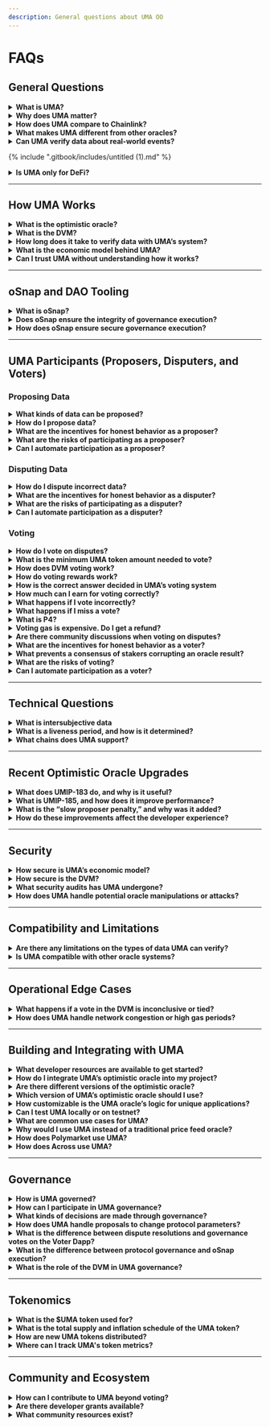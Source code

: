 ```yaml
---
description: General questions about UMA OO
---
```


# FAQs

## General Questions

<details>

<summary><strong>What is UMA?</strong></summary>

UMA is a decentralized protocol designed to verify real-world information onchain in a trustless and secure manner. It consists of an **optimistic oracle (OO)** and a **data verification mechanism (DVM)** to help apps trustlessly verify real-world data using economic guarantees and community resolution.

</details>

<details>

<summary><strong>Why does UMA matter?</strong></summary>

Decentralized applications need trustworthy data to function. However, blockchains and smart contracts are inherently disconnected from real-world data. UMA bridges this gap by providing a scalable, secure, and cost-effective way to verify offchain (and onchain) information without relying on a centralized oracle.

</details>

<details>

<summary><strong>How does UMA compare to Chainlink?</strong></summary>

Chainlink streams data onchain at regular intervals. UMA is a request-based, dispute-driven system that verifies data only when needed, offering cost savings and support for broader data types.

</details>

<details>

<summary><strong>What makes UMA different from other oracles?</strong></summary>

Most oracles can only process purely objective data (e.g. price feeds). UMA is uniquely built to process and verify objective _and_ intersubjective data (e.g. sports scores, election outcomes, cultural events, etc.).

UMA’s OO enables smart contracts to verify intersubjective claims such as “Did the Eagles win the Super Bowl?”, “Did Donald Trump say ‘Tesla’ in the debate last night?” or “Did xyz proposal pass?" All these claims are verified using a decentralized dispute resolution system backed by economic guarantees.

Additionally, rather than pushing data onchain by default, UMA uses an optimistic system where proposed data is assumed correct unless challenged. This design allows for fast verification through the OO, while still enabling secure dispute resolution through the DVM. If a dispute is raised, a decentralized network of UMA token stakers vote on the correct answer using offchain information. This layered structure is fast when there’s consensus and robust when there’s conflict, making UMA more flexible, cost-effective, and secure than traditional oracles.

</details>

<details>

<summary><strong>Can UMA verify data about real-world events?</strong></summary>

Yes. UMA can verify outcomes of real-world events like elections, sports results, weather outcomes, or legal rulings inasmuch as there's public, credible evidence that voters can independently verify.

</details>

{% include ".gitbook/includes/untitled (1).md" %}

<details>

<summary><strong>Is UMA only for DeFi?</strong></summary>

No. UMA can be used anywhere trustless verification is needed. While its roots are in DeFi, UMA supports use cases across prediction markets, DAO governance, crosschain interop, \
insurance, gaming, and much more.

</details>

***

## How UMA Works

<details>

<summary><strong>What is the optimistic oracle?</strong></summary>

UMA’s [optimistic oracle (OO)](https://blog.uma.xyz/articles/what-is-umas-optimistic-oracle) is a decentralized verification protocol that lets anyone propose data onchain. If no one disputes the data within a predefined liveness period, it's considered verified. If disputed, the claim goes to a community vote via the DVM.

<figure><img src=".gitbook/assets/image.png" alt=""><figcaption></figcaption></figure>

</details>

<details>

<summary><strong>What is the DVM?</strong></summary>

The [Data Verification Mechanism (DVM)](https://docs.uma.xyz/protocol-overview/dvm-2.0) is UMA’s dispute resolution system. It uses a commit-reveal voting process where UMA tokenholders vote on the correct answer to a disputed data request. Honest voters earn rewards; incorrect or absent voters are penalized.

</details>

<details>

<summary><strong>How long does it take to verify data with UMA’s system?</strong></summary>

If undisputed, data is verified after the liveness period, which is configurable and should be set based on your use case. Currently, integrations set their liveness period between 2 hours to 2 days. If undisputed, the data is verified after the liveness period. In the rare case of a dispute, the DVM vote resolves the case within 2-4 days.

</details>

<details>

<summary><strong>What is the economic model behind UMA?</strong></summary>

UMA relies on the principle of economic guarantees. Economic incentives are in place for every participant, from proposers, disputers, and voters—to ensure that everyone behaves honestly. This economic model ensures that corrupting the protocol (e.g., by submitting false data or voting dishonestly) is more expensive than the potential profit from doing so.

</details>

<details>

<summary><strong>Can I trust UMA without understanding how it works?</strong></summary>

Yes, UMA is designed to be trustless. The economic game theory ensures that data is highly likely to be accurate, even if you don’t personally verify each step.

</details>

***

## oSnap and DAO Tooling

<details>

<summary><strong>What is oSnap?</strong></summary>

[oSnap](https://docs.uma.xyz/developers/osnap) is UMA’s governance automation tool. It connects Snapshot votes with onchain execution, letting DAOs run offchain votes and trustlessly execute them onchain with UMA’s OO securing the results. Notable users include Across, Developer DAO, Nexus Mutual, and many more.

<figure><img src=".gitbook/assets/image (2).png" alt=""><figcaption></figcaption></figure>

</details>

<details>

<summary><strong>Does oSnap ensure the integrity of governance execution?</strong></summary>

Yes. By anchoring Snapshot votes to UMA’s decentralized verification process, oSnap ensures that governance outcomes cannot be tampered with between voting and execution.

</details>

<details>

<summary><strong>How does oSnap ensure secure governance execution?</strong></summary>

oSnap posts a bond-backed proposal to the OO after a Snapshot vote concludes. If no one disputes the validity of the vote outcome, the proposal is executed onchain automatically. If disputed, the DVM resolves it through tokenholder voting.

</details>

***

## UMA Participants (Proposers, Disputers, and Voters)

### Proposing Data

<details>

<summary><strong>What kinds of data can be proposed?</strong></summary>

Any peice of information that can be verified with public evidence or consensus: asset prices, sporting event outcomes, governance results, hack confirmations, crosschain transfers, and more.

</details>

<details>

<summary><strong>How do I propose data?</strong></summary>

Use the [UMA OO dApp](https://oracle.uma.xyz/propose) to submit data to the OO. Under the “Propose” tab, you can view the full list of live queries and choose which one you want to propose an answer to. You’ll need to post a bond and specify details for the request. If undisputed during the liveness window, the data is finalized and published onchain.

<figure><img src=".gitbook/assets/image (3).png" alt=""><figcaption></figcaption></figure>

</details>

<details>

<summary><strong>What are the incentives for honest behavior as a proposer?</strong></summary>

When a proposer is correct, they receive a posted financial reward. However, when a proposer is incorrect, they lose their bond. This encourages honest participation. Dishonest participation can result in financial losses.

</details>

<details>

<summary><strong>What are the risks of participating as a proposer?</strong></summary>

If you propose incorrectly or too early, you risk losing your bond.

</details>

<details>

<summary><strong>Can I automate participation as a proposer?</strong></summary>

Yes. Bots can be written to monitor for proposals based on predefined logic. UMA encourages automation for higher participation, but does not provide these services.

</details>

### Disputing Data

<details>

<summary><strong>How do I dispute incorrect data?</strong></summary>

Submit a dispute through the [UMA OO dApp](https://oracle.uma.xyz/) within the liveness period. Under the “Verify” tab, you can view the full list of live proposals currently in their challenge period and choose which one you want to dispute. You'll need to post a bond and the request will escalate to the DVM for resolution.

<figure><img src=".gitbook/assets/image (4).png" alt=""><figcaption></figcaption></figure>

</details>

<details>

<summary><strong>What are the incentives for honest behavior as a disputer?</strong></summary>

When a disputer is correct, they receive half of the proposer’s bond. However, when a disputer is incorrect, they lose their bond. This encourages honest participation. Dishonest participation can result in financial losses.

</details>

<details>

<summary><strong>What are the risks of participating as a disputer?</strong></summary>

If you dispute incorrectly, you risk losing your bond.

</details>

<details>

<summary><strong>Can I automate participation as a disputer?</strong></summary>

Yes. Bots can be written to monitor for proposals and auto-dispute based on predefined logic. UMA encourages automation for higher participation, but does not provide these services.

</details>

### Voting

<details>

<summary><strong>How do I vote on disputes?</strong></summary>

To vote on disputes and earn rewards, you must stake $UMA in the [UMA Voter dApp](https://vote.uma.xyz/). From there, you can commit and reveal your votes. You cal also view upcoming votes, your $UMA rewards, and voting history.

<figure><img src=".gitbook/assets/image (5).png" alt=""><figcaption></figcaption></figure>

</details>

<details>

<summary><strong>What is the minimum UMA token amount needed to vote?</strong></summary>

There is no minimum. Your influence is proportional to the amount of tokens staked, but participation is open and inclusive.

{% hint style="info" %}
You need to stake a minimum of 500 $UMA to receive voting gas rebates.
{% endhint %}

</details>

<details>

<summary><strong>How does DVM voting work?</strong></summary>

DVM voting uses a commit-reveal system:

1. **Commit**: Submit a hashed vote (24 hour window).
2. **Reveal**: Later, reveal your vote to show your answer (24 hour window).
3. **Resolve**: Rewards and slashing is based on voting accuracy.

Votes are shielded, meaning that voters cannot see each other's votes until after the reveal phase starts.

</details>

<details>

<summary><strong>How do voting rewards work?</strong></summary>

Rewards are paid in $UMA tokens. When you stake $UMA in the [UMA Voter dApp](https://vote.uma.xyz/), you start earning rewards automatically. Your staked tokens receive a share of UMA emissions, displayed as an APY in the dApp (\~17%).

Disputes come through the dApp in voting rounds, in which you are responsible for participating. If you vote incorrectly or miss a vote, you lose 0.1% of your staked $UMA per incorrect vote. If you vote accurately, you earn extra rewards in proportion to your staked $UMA. These rewards are collected from inaccurate and absent voters, and are redistributed to accurate voters at the end of each voting round.

**Note**: You must successfully commit and reveal your vote on time in order for your vote to count.

_For more info: read our full_ [_Voting FAQ_](https://blog.uma.xyz/articles/uma-voting-faq-vote-and-earn-like-a-pro)_._

</details>

<details>

<summary><strong>How is the correct answer decided in UMA’s voting system</strong></summary>

In UMA’s DVM, the correct vote is determined by majority consensus. During the voting process, $UMA token stakers participate in a shielded commit-reveal scheme to cast their votes on disputed assertions. After the reveal period, token-weighted votes are tallied, and if any single voting option reaches the consensus threshold (currently 65% of staked UMA), it is considered the correct outcome. This reflects the collective judgment of informed participants, incentivized to vote accurately through rewards and penalties.

Note that UMA uses the **Schelling Point** principle: the assumption that rational, well-informed voters will independently converge on the same answer. There’s no single source of truth, just the consensus of honest participants acting in their own best interest.

</details>

<details>

<summary><strong>How much can I earn for voting correctly?</strong></summary>

Voter APYs typically range between 16% and 21%, depending on emissions and participation. If you restake your rewards, you can capitalize on compound interest. Additionally, $UMA penalties from inaccurate and absent voters are redistributed as extra rewards to accurate voters at the end of each round.

</details>

<details>

<summary><strong>What happens if I vote incorrectly?</strong></summary>

Your staked $UMA tokens are slashed whenever you vote incorrectly. You lose approximately 0.1% of your staked amount of $UMA per vote.

</details>

<details>

<summary><strong>What happens if I miss a vote?</strong></summary>

Your staked $UMA tokens are slashed whenever you miss a vote. You lose approximately 0.1% of your staked amount of $UMA per vote

</details>

<details>

<summary><strong>What is P4?</strong></summary>

P4 is the voting option for when a proposal is submitted too early.

Many proposals get disputed for being too early. For example, someone may submit the Eagles as the winner of the Super Bowl five minutes _before_ the game ends. Even if the Eagles end up winning, they weren’t the winners at the time the proposal was submitted, therefore, the proposal is too early. In these situations, you should vote P4.

Always make sure to check the proposal timestamp and take it into consideration when voting.

_Learn more about P4_ [_here_](https://blog.uma.xyz/articles/what-is-p4)_._

<figure><img src=".gitbook/assets/image (7).png" alt=""><figcaption></figcaption></figure>

</details>

<details>

<summary><strong>Voting gas is expensive. Do I get a refund?</strong></summary>

Yes! As long as you are staking a minimum of 500 $UMA, you will receive an ETH gas rebate at the end of each month paid in full, gwei for gwei. See more details [here](https://docs.uma.xyz/using-uma/voting-walkthrough/voting-gas-rebates).

</details>

<details>

<summary><strong>Are there community discussions when voting on disputes?</strong></summary>

Yes! You can find live discussions in the [UMA Voter dApp](https://vote.uma.xyz/) and in the [UMA Discord server](https://discord.com/invite/39GFUAk5bA) in the #evidence-rationale channel.

</details>

<details>

<summary><strong>What are the incentives for honest behavior as a voter?</strong></summary>

Incorrect voters are slashed, losing 0.1% of their staked $UMA per incorrect vote. Correct voters receive the slashed $UMA as a reward (in addition to their emissions APY). Therefore voters are incentivized to vote with the majority. Since votes are committed in secret, voters cannot copy other voters, and instead vote for the best answer where other voters will congregate.

</details>

<details>

<summary><strong>What prevents a consensus of stakers corrupting an oracle result?</strong></summary>

Simply put, economic incentives. All voters have staked $UMA with a one week lock up. If they corrupt an oracle result, the value of their staked $UMA will fall drastically before the can unstake and sell. This aligns voters with the long-term success of UMA and the integrity of the Optimistic Oracle.

</details>

<details>

<summary><strong>What are the risks of voting?</strong></summary>

If you vote incorrectly or miss voting rounds, you lose approximately 0.1% of your staked amount of $UMA per vote.

</details>

<details>

<summary><strong>Can I automate participation as a voter?</strong></summary>

Yes. Bots can be written to cast votes based on predefined logic. UMA encourages automation for higher participation, but does not provide these services.

</details>

***

## Technical Questions

<details>

<summary><strong>What is intersubjective data</strong></summary>

Intersubjective data is information that may not be purely objective, but is still publicly verifiable and widely agreed upon by informed observers. It’s the sweet spot between “hard facts” and “personal opinion.” Things like election outcomes, sports results, or whether a protocol got hacked fall into this category.

</details>

<details>

<summary><strong>What is a liveness period, and how is it determined?</strong></summary>

The liveness period, also known as the “challenge period”, is a window of time after a data proposal during which someone can raise a dispute. This duration is configurable and often depends on the use case’s sensitivity or urgency.

The most common liveness period ranges from **2 hours to 2 days**. Many prediction markets, like Polymarket, use this configuration. Across Protocol also uses a 2-hour liveness period because it best suits its crosschain interop use case.

</details>

<details>

<summary><strong>What chains does UMA support?</strong></summary>

UMA is currently deployed and fully supported (including Oracle UI, DVM support, and oSnap functionality) on the following mainnets:

* Ethereum Mainnet
* Polygon Mainnet
* Optimism Mainnet
* Arbitrum Mainnet
* Base Mainnet
* Blast Mainnet
* Core Mainnet
* Story Mainnet

For the most up-to-date list of supported networks, including testnets and partially supported chains, you can find UMA's [network information here](broken-reference).

</details>

***

## Recent Optimistic Oracle Upgrades

<details>

<summary><strong>What does UMIP-183 do, and why is it useful?</strong></summary>

[UMIP-183](https://blog.uma.xyz/articles/what-is-umas-optimistic-oracle) introduced the MULTIPLE\_VALUES price identifier, allowing a single data request to return up to **seven values**. This is a major win for prediction markets, sports betting apps, and any protocol resolving multiple outcomes at once.

By batching outcomes into one transaction, protocols can:

* Drastically reduce gas costs.
* Simplify resolution logic.
* Settle multiple events faster and more efficiently.

Use cases like Polymarket and sports betting platforms directly benefit from this added scale and flexibility.

<figure><img src=".gitbook/assets/image (8).png" alt=""><figcaption></figcaption></figure>

</details>

<details>

<summary><strong>What is UMIP-185, and how does it improve performance?</strong></summary>

[UMIP-185](https://x.com/UMAprotocol/status/1914819386369573070) allows proposers to submit **hashed or offchain-referenced data** instead of full ancillary strings. This reduces the size of onchain transactions, which:

* Lowers gas fees.
* Speeds up proposal submissions.
* Makes oracle usage more cost-effective in congested markets.

This is especially helpful for integrations that involve complex or large datasets.

</details>

<details>

<summary><strong>What is the “slow proposer penalty,” and why was it added?</strong></summary>

To discourage latency in oracle activity, UMA introduced a **penalty for proposers who wait until the end of the liveness window** to submit data. This incentivizes faster responses and ensures that applications relying on the oracle don’t get bottlenecked by late proposals.

Faster proposers = faster oracle = better UX for users.

</details>

<details>

<summary><strong>How do these improvements affect the developer experience?</strong></summary>

All of these upgrades are designed to make UMA’s oracle more composable, efficient, and scalable. Whether you're resolving crosschain messages, prediction markets, or governance proposals, these tools help reduce cost and complexity while preserving trustlessness.

</details>

***

## Security

<details>

<summary><strong>How secure is UMA’s economic model?</strong></summary>

UMA’s security comes from game theory, not just code. The protocol is designed so that honest behavior is always the most profitable strategy and dishonest actions are economically irrational.

At the core of this is UMA’s use of the **Schelling Point principle**: rational voters, acting independently, are incentivized to report the truth because they know others will too. Those who vote correctly earn rewards. Those who vote incorrectly or don’t vote at all are penalized via slashing.

For an attacker to corrupt UMA’s oracle, they’d need to acquire **51% of all UMA tokens**, then convince a majority of that voting power to agree on a false outcome. Not only would this be prohibitively expensive, but it would also damage the value of the token they control.

This structure creates a powerful economic feedback loop:

* Truthful participation is rewarded.
* Dishonesty is costly.
* Corruption is uneconomical.

That’s how UMA turns incentive design into a security system at scale.

</details>

<details>

<summary><strong>How secure is the DVM?</strong></summary>

To corrupt the DVM, an attacker would need to acquire 51% of all UMA tokens and convince a majority of voting power to support a dishonest resolution. This would be extremely costly, and would cost far more than the potential upside of submitting incorrect data.

</details>

<details>

<summary><strong>What security audits has UMA undergone?</strong></summary>

At UMA, we take security seriously. The protocol has undergone multiple audits by reputable firms. Notably, OpenZeppelin conducted a comprehensive audit of UMA's Across V2 contracts, providing insights and recommendations to enhance security. Additionally, UMA maintains a bug bounty program to encourage responsible disclosure of vulnerabilities. Detailed information about UMA's security audits and bug bounty program can be found in the.

</details>

<details>

<summary><strong>How does UMA handle potential oracle manipulations or attacks?</strong></summary>

UMA employs a combination of economic incentives and community consensus to mitigate the risk of oracle manipulation:

* Participants proposing data are required to post bonds, which they forfeit if their data is successfully disputed. On the other hand, they earn rewards for proposing accurate data.
* Disputers must also post bonds, which they forfeit if their dispute is deemed inaccurate by the DVM. On the other hand, they earn rewards for disputing inaccurate proposals.
* Voters stake $UMA, which can be slashed if they vote inaccurately or are absent for voting rounds. On the other hand, they earn staking rewards for participating and voting accurately.
* $UMA stakers participate in securing the DVM by voting on oracle resolutions. While small slashing and reward mechanisms exist (\~0.1% of stake), the real security comes from the economic incentive to protect the system. If the DVM were corrupted, UMA’s value would likely collapse, meaning attackers would lose far more than they could gain.

This economic structure creates a financial deterrent against dishonest behavior. The system is built in such a way where honesty is profitable and lying is expensive.

</details>

***

## Compatibility and Limitations

<details>

<summary><strong>Are there any limitations on the types of data UMA can verify?</strong></summary>

UMA's oracle is designed to verify any data that is publicly available and independently verifiable. In particular, the OO and DVM are best built to process objective and intersubjective data. This includes a wide range of data types, such as asset prices, event outcomes, and real-world occurrences.

However, the OO is not suitable for data that is purely subjective or lacks a clear, verifiable source. For instance, personal opinions or unverifiable claims fall outside the scope of what UMA can accurately verify.​

</details>

<details>

<summary><strong>Is UMA compatible with other oracle systems?</strong></summary>

Yes, UMA is designed to be complementary to other oracle systems. It can function alongside traditional oracles, providing an additional layer of verification or serving as a fallback mechanism.

</details>

***

## Operational Edge Cases

<details>

<summary><strong>What happens if a vote in the DVM is inconclusive or tied?</strong></summary>

In the rare event of an inconclusive or tied vote within the DVM, the dispute is rolled over into the next voting round.

A rolled vote happens when a dispute doesn’t get resolved in the current voting round and gets pushed to the next one. This only happens if the vote doesn’t meet two quorum thresholds: **GAT** and **SPAT**.

* **GAT (God Awful Threshold)** is a fixed minimum amount of UMA that must vote for the result to count. In DVM 2.0, that number is 5 million UMA.
* **SPAT (Schelling Point Activation Threshold)** is a new rule in DVM 2.0. It requires at least 65% of staked $UMA to vote _and_ agree on the same outcome.

If either threshold isn’t met, the vote rolls into the next round. It's designed this way to make sure there's both broad participation and meaningful agreement before a dispute is finalized.​

</details>

<details>

<summary><strong>How does UMA handle network congestion or high gas periods?</strong></summary>

UMA is built to handle network congestion by operating across multiple L2s like Arbitrum and Optimism, reducing gas fees. On top of that, upgrades like **UMIP-185** improve efficiency by letting proposers use hashes or pointers instead of submitting full data onchain, cutting gas costs further. UMA also offers gas rebates for voters, so participation stays affordable even in high-fee environments.

</details>

***

## Building and Integrating with UMA

<details>

<summary><strong>What developer resources are available to get started?</strong></summary>

Visit[ docs.uma.xyz](https://docs.uma.xyz/) for integration guides, tutorials, contract templates, and walkthroughs. [UMA’s Discord](https://discord.com/invite/39GFUAk5bA) is also active for dev support.

</details>

<details>

<summary><strong>How do I integrate UMA’s optimistic oracle into my project?</strong></summary>

You can use UMA's OOV3 smart contracts to submit and verify data. Integration info and quick-start guides are available on UMA's [developer docs](https://docs.uma.xyz/developers/quick-start).

</details>

<details>

<summary><strong>Are there different versions of the optimistic oracle?</strong></summary>

Yes. UMA’s OO is constantly being improved to evolve and serve in-demand use cases over time. Currently, there are two versions of the OO available:

1. **OOV2**: Implements the use of data requests. Integrations must submit data requests that can then be answered by third-party proposers. Rules must be included in the request to establish the specific parameters for proposers and disputers to follow.
2. **OOV3**: Unlike OOV2, OOV3 doesn’t implement data requests. Instead, integrations skip that step and submit their own data proposals along with the rules. The challenge period and dispute process remains the same.

</details>

<details>

<summary><strong>Which version of UMA’s optimistic oracle should I use?</strong></summary>

The primary use cases for **OOV2** include prediction markets, sports betting applications, and insurance protocols.

The primary use cases for **OOV3** include crosschain infrastructure, content moderation, transaction verification, governance, and insurance protocols.

</details>

<details>

<summary><strong>How customizable is the UMA oracle’s logic for unique applications?</strong></summary>

Very. UMA was built with flexibility in mind. You can customize nearly every parameter of a request to fit your specific use case, including:

* **Question format:** You decide what you're asking and how it's phrased.
* **Liveness period:** Set how long others have to challenge your data.
* **Bond size:** Increase the required stake for proposers or disputers to raise the cost of dishonest participation.
* **Resolution criteria:** Add detailed instructions or requirements to help voters resolve disputes clearly and accurately.
* **Data format:** You define the format of the data to be verified (e.g. booleans, multiple-choice,  integers, or encoded data using upgrades like UMIP-185).

</details>

<details>

<summary><strong>Can I test UMA locally or on testnet?</strong></summary>

Yes. UMA offers contracts on major Ethereum testnets. Developers can simulate oracle requests, disputes, bonding, and DVM voting in staging environments. Here is the full list of supported testnet chains:

* Ethereum Sepolia
* Arbitrum Sepolia
* Optimism Sepolia
* Polygon Mumbai
* Polygon Amoy
* Base Sepolia
* Blast Sepolia
* Core Testnet
* Story Odyssey

You can view the full list of supported chains [here](https://docs.uma.xyz/resources/network-addresses).

</details>

<details>

<summary><strong>What are common use cases for UMA?</strong></summary>

* Prediction markets (e.g. Polymarket)
* Crosschain bridges (e.g. Across Protocol)
* DAO governance (e.g. oSnap with Nexus Mutual, Developer DAO)
* IP dispute verification (e.g. Story Protocol)
* AI agent verification (e.g. Axal)
* Insurance protocol

</details>

<details>

<summary><strong>Why would I use UMA instead of a traditional price feed oracle?</strong></summary>

Price feed oracles can only handle one type of data: prices. UMA is built to handle any publicly verifiable information.

That’s why UMA is the go-to oracle for onchain applications such as prediction markets, crosschain interop protocols, IP ownership layers, and many more—because each of these rely on access to verified **intersubjective data**. Price feed oracles simply can’t provide that. UMA can.

Additionally, most traditional price feed oracles constantly push data onchain, even when it isn’t needed. This wastes gas and introduces attack vectors. UMA’s OO only verifies data when requested, making it more gas-efficient and censorship-resistant. It also supports **any** type of data, not just prices, allowing for use cases like governance execution, crosschain messages, and real-world event verification.

There’s also a major cost advantage. Setting up and maintaining a price feed on traditional oracles is expensive. It often requires upfront coordination, whitelisting, and ongoing fees. UMA is **fully permissionless and free to use**. There are no fees to access the oracle. You only pay for gas and bonding if you interact with it directly.

</details>

<details>

<summary><strong>How does Polymarket use UMA?</strong></summary>

Polymarket leverages UMA's OOV2 to resolve the outcomes of its prediction markets in a decentralized and trustless manner. When Polymarket creates a prediction market, a data query is sent to the OO. Anyone can then propose the outcome to UMA's OO, which assumes the proposed result is correct unless challenged within a 48-hour predefined dispute window.

If a dispute arises, it is escalated to UMA's DVM, where $UMA token holders vote to determine the accurate outcome. This system allows Polymarket to handle a wide range of markets, including those based on natural language and intersubjective data, which traditional oracles cannot process.

<figure><img src=".gitbook/assets/image (9).png" alt=""><figcaption></figcaption></figure>

</details>

<details>

<summary><strong>How does Across use UMA?</strong></summary>

Across is a [crosschain bridge](https://across.to/) that uses a unique variation of UMA’s OOV3 to verify crosschain Intents, which are statements of a user’s bridging transaction, before relayers are repaid. This gives Across security guarantees without needing to validate every transaction in real-time.

</details>

***

## Governance

<details>

<summary><strong>How is UMA governed?</strong></summary>

UMA is governed by its community of $UMA tokenholders.

Major protocol upgrades, parameter changes, and funding decisions are proposed, discussed, and voted on by the UMA community, primarily through offchain Snapshot votes and confirmed onchain when needed.

Proposal discussions are hosted on [UMA’s Discourse page](https://discourse.uma.xyz/top?period=all).

</details>

<details>

<summary><strong>How can I participate in UMA governance?</strong></summary>

To participate, hold $UMA, stake it to vote, and take part in governance proposals through the [UMA Voter dApp](https://vote.uma.xyz/) and [UMA’s Snapshot Space](https://snapshot.box/#/s:uma.eth). Important proposals are discussed in the UMA Discord and forum before voting begins.

</details>

<details>

<summary><strong>What kinds of decisions are made through governance?</strong></summary>

Governance decisions include protocol upgrades, parameter changes (such as inflation rates or bond sizes), budget allocations, grants, and strategic initiatives for UMA’s growth and development.

</details>

<details>

<summary><strong>How does UMA handle proposals to change protocol parameters?</strong></summary>

Changes to UMA’s core protocol, such as inflation rates, contract upgrades, or bond sizes, are governed directly by $UMA tokenholders. Proposals are typically discussed in the community forum and Discord, then voted on through the [UMA Voter dApp](https://vote.uma.xyz/), which uses the same secure commit-reveal process as oracle dispute resolution.

While Snapshot can be used for informal temperature checks, it is **not** where binding decisions happen. Final decisions are made through onchain voting via the DVM, ensuring that changes are trustlessly approved by the UMA community.

</details>

<details>

<summary><strong>What is the difference between dispute resolutions and governance votes on the Voter Dapp?</strong></summary>

Unlike dispute resolutions, voters who vote against the consensus on governance votes are not slashed. If a voter does not submit a vote on a governance vote, they are still slashed. This allows voters to vote their personal opinions without the economic disincentive of slashing.

</details>

<details>

<summary><strong>What is the difference between protocol governance and oSnap execution?</strong></summary>

Protocol governance refers to changing the UMA protocol itself (e.g. inflation rate, contract upgrades, etc.). oSnap is a tool built with the OO and used to execute DAO votes trustlessly. oSnap can be used by any DAO; the UMA DAO and many other notable DAOs currently uses oSnap.

</details>

<details>

<summary><strong>What is the role of the DVM in UMA governance?</strong></summary>

The DVM is the venue where **all binding governance votes take place**. It’s the same secure, commit-reveal voting system used to resolve oracle disputes, except instead of resolving data proposals, it’s used to approve or reject protocol upgrades, parameter changes, and funding decisions.

In UMA, the DVM is more than a dispute resolution system. It’s the foundation of onchain governance. Every major decision made by the DAO goes through the DVM, giving $UMA tokenholders full control over the protocol’s future.

</details>

***

## Tokenomics

<details>

<summary><strong>What is the $UMA token used for?</strong></summary>

$UMA is the core utility and governance token of the protocol. It’s used to stake, vote, and secure the oracle. Tokenholders help verify data, resolve disputes, and steer the protocol’s direction by participating in governance. In short: UMA aligns incentives around truth.

The value of the $UMA token is directly tied to its role in maintaining honest oracle outcomes and decentralized governance.

</details>

<details>

<summary><strong>What is the total supply and inflation schedule of the UMA token?</strong></summary>

The supply of $UMA isn’t fixed. It’s dynamic and governed by the DAO. The protocol uses controlled inflation to incentivize participation and long-term security. The current inflation rate is set at **0.05% of the total token supply**, distributed to active, correct voters in the DVM.

_Learn more about the $UMA token supply_ [_here_](https://blog.uma.xyz/articles/uma-token-supply-disclosure)_._

</details>

<details>

<summary><strong>How are new UMA tokens distributed?</strong></summary>

Token emissions are controlled by governance. UMA emissions are used to provide staking rewards to stakers who vote on disputes to secure the protocol.

</details>

<details>

<summary><strong>Where can I track UMA's token metrics?</strong></summary>

The current supply of $UMA and emission rates are defined onchain and can be found [here](https://etherscan.io/address/0x7b292034084A41B9D441B71b6E3557Edd0463fa8#code)**.**&#x20;

</details>

***

## Community and Ecosystem

<details>

<summary><strong>How can I contribute to UMA beyond voting?</strong></summary>

There are tons of ways to get involved! You can build integrations, write code, create content, improve the docs, join governance discussions, or just hang out in the [UMA Discord](https://discord.gg/uma) and vibe with the community. Whether you're technical or not, there's space for you to contribute.

</details>

<details>

<summary><strong>Are there developer grants available?</strong></summary>

Yes. UMA offers grants to developers and teams building tools, integrations, or initiatives that advance the ecosystem. To apply, you’ll start by posting a proposal in the[ Funding Proposals](https://discourse.uma.xyz/c/uma-protocol/funding-proposals/41) category of UMA’s governance forum. From there, the community will review and provide feedback.

If the proposal gains traction, it can proceed to a Snapshot vote, and if successful, be submitted onchain with help from Risk Labs or directly by the proposer. All grant proposals are evaluated based on their technical feasibility, ecosystem impact, and funding requirements. If you have any questions about our grant program, please reach out to us in our [Discord](https://discord.gg/uma).

Yes. UMA offers grants to support developers and teams building tools, integrations, or infrastructure that strengthens the ecosystem.

To apply, start by posting your idea in the [Funding Proposals](https://discourse.uma.xyz/c/uma-protocol/funding-proposals/41) category in the UMA governance forum. The community will review and provide feedback. If your proposal gains traction, it can move to a Snapshot vote, and if approved, it’ll execute onchain with help from Risk Labs or directly by the proposer.

Grants are evaluated based on:

* Technical feasibility
* Ecosystem impact
* Budget/funding needs

Have questions? Come chat with us in [Discord](https://discord.gg/uma).

</details>

<details>

<summary><strong>What community resources exist?</strong></summary>

Here’s where you can plug into UMA’s community and stay up to date:

* [UMA Discord](https://discord.gg/uma) – Join conversations, ask questions, or just vibe.
* [UMA Discourse](https://discourse.uma.xyz/) – Home of governance discussions and funding proposals.
* [UMA Snapshot Space](https://snapshot.box/#/s:uma.eth) – Where tokenholders vote on proposals.
* [UMA Docs](https://docs.uma.xyz/) – Developer documentation, guides, and protocol deep dives.
* [UMA Blog](https://blog.uma.xyz/) – Insights, announcements, and ecosystem updates.

</details>
